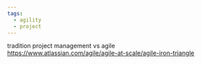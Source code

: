 ```yaml
---
tags:
  - agility
  - project
---
```

tradition project management vs agile
https://www.atlassian.com/agile/agile-at-scale/agile-iron-triangle